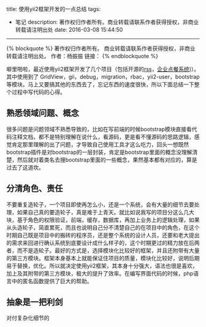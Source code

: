 title: 使用yii2框架开发的一点总结
tags:
  - 笔记
description: 著作权归作者所有。商业转载请联系作者获得授权，非商业转载请注明出处
date: 2016-03-08 15:44:50
---

{% blockquote %}
著作权归作者所有。
商业转载请联系作者获得授权，非商业转载请注明出处。
作者：杨振振 
链接：
{% endblockquote %}

噼里啪啦，最近使用yii2框架开发了几个项目（包括开源的[rss](https://github.com/noname007/learn-yii2)，[企业点餐系统](https://github.com/noname007/diandiandian))）。其中使用到了 GridView，gii，debug，migration，rbac，yii2-user，bootstrap 等模块。马上又要搞其他的东西去了，忘记东西的速度很快，所以下面总结一下整个过程中写代码的心得。


## 熟悉领域问题、概念
很多问题是问题领域不熟悉导致的，比如在写前端的时候bootstrap模块直接看代码注释文档，都不是特别理解在说什么，看源码，更是看不懂源码的思路逻辑，感觉肯定那里理解的出了问题，才导致自己使用工具才这么吃力，回头一想既然bootstrap插件是对bootstrap的一层封装，肯定是bootstrap里面的概念没理解清楚，然后就对着类名去搜bootstrap里面的一些概念，果然基本都有对应的，算是过去了这道坎。

## 分清角色、责任
不要重复造轮子，一个项目即使再怎么小，还是一个系统，会有大量的细节去要处理，如果自己真的要造轮子，真是难于上青天。就比如说我写的项目分这么几大块，基于角色的权限验证，前端，缓存，数据库，再加上业务上的逻辑处理，如果从头造轮子，简直累死，而且也说明自己分不清楚自己的在项目中的角色，在这个时期自己既是项目中的搬砖的程序员，还是整个系统的设计人员，还要和老大提出的需求来回进行确认系统到底要设计成什么样子的，这个时期更过的精力放在后两者，而不是造轮子。最好的方式是，选择模块化比较好的框架，并且还附带有大量的第三方模块。框架本身基本上就能保证住项目的质量，模块化比较好，说明后期易于替换，优化。所以就决定使用yii2框架，其本身十分强大，语法也很是喜欢，加上及其附带的第三方模块，极大的提升了效率。在编写界面代码的时候，php语言中的匿名函数提供了巨大的帮助。


## 抽象是一把利剑
对付复杂化细节的
